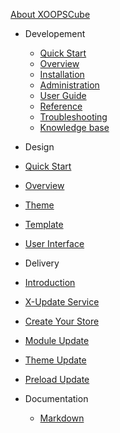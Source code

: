 [<span class="iconify" data-icon="mdi:cube-outline"></span> About XOOPSCube](/fr/about.md)

- Developement
  - [Quick Start](/fr/quick-start.md)
  - [Overview](/fr/development/)
  - [Installation](/fr/development/installation.md)
  - [Administration](/fr/development/administration.md)
  - [User Guide](/fr/development/user-guide.md)
  - [Reference](/fr/development/reference.md)
  - [Troubleshooting](/fr/development/debug.md)
  - [Knowledge base](/fr/development/knowledge-base.md)

-   Design
  - [Quick Start](/fr/quick-start.md)
  - [Overview](/fr/design/overview.md)
  - [Theme](/fr/design/theme/)
  - [Template](/fr/design/template/)
  - [User Interface](/fr/design/user-interface/)

-   Delivery
  - [Introduction](/fr/delivery/)
  - [X-Update Service](/fr/delivery/setup-x-update.md)
  - [Create Your Store](/fr/delivery/setup-x-store.md)
  - [Module Update](/fr/delivery/update-module.md)
  - [Theme Update](/fr/delivery/update-theme.md)
  - [Preload Update](/fr/delivery/update-preload.md)

- Documentation
  - [Markdown](/fr/markdown/)